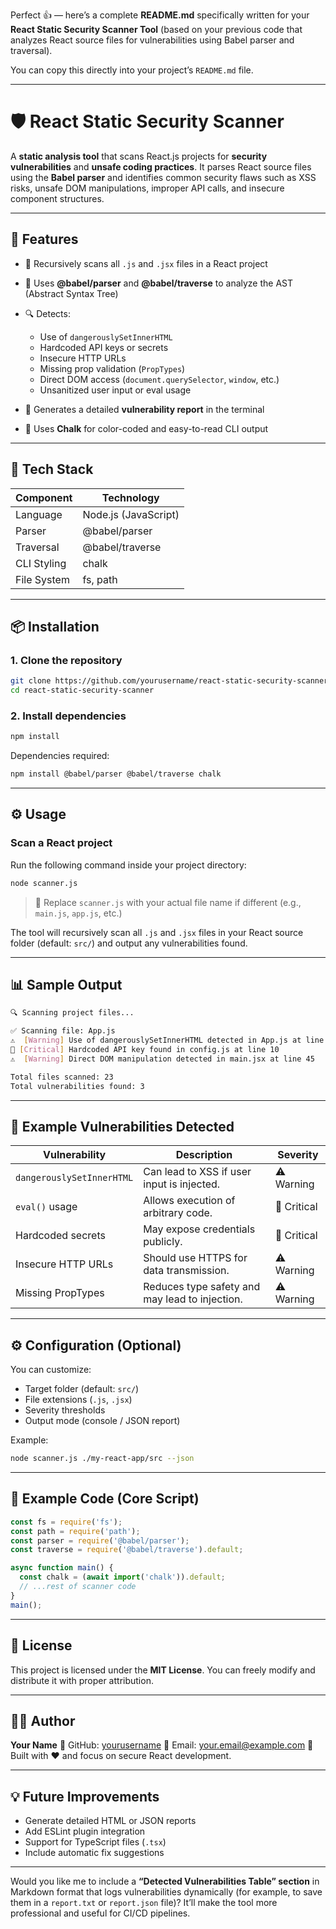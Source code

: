 Perfect 👍 — here’s a complete **README.md** specifically written for your **React Static Security Scanner Tool** (based on your previous code that analyzes React source files for vulnerabilities using Babel parser and traversal).

You can copy this directly into your project’s `README.md` file.

---

# 🛡️ React Static Security Scanner

A **static analysis tool** that scans React.js projects for **security vulnerabilities** and **unsafe coding practices**.
It parses React source files using the **Babel parser** and identifies common security flaws such as XSS risks, unsafe DOM manipulations, improper API calls, and insecure component structures.

---

## 🚀 Features

* 📂 Recursively scans all `.js` and `.jsx` files in a React project
* 🧠 Uses **@babel/parser** and **@babel/traverse** to analyze the AST (Abstract Syntax Tree)
* 🔍 Detects:

  * Use of `dangerouslySetInnerHTML`
  * Hardcoded API keys or secrets
  * Insecure HTTP URLs
  * Missing prop validation (`PropTypes`)
  * Direct DOM access (`document.querySelector`, `window`, etc.)
  * Unsanitized user input or eval usage
* 🧾 Generates a detailed **vulnerability report** in the terminal
* 🎨 Uses **Chalk** for color-coded and easy-to-read CLI output

---

## 🧰 Tech Stack

| Component   | Technology           |
| ----------- | -------------------- |
| Language    | Node.js (JavaScript) |
| Parser      | @babel/parser        |
| Traversal   | @babel/traverse      |
| CLI Styling | chalk                |
| File System | fs, path             |

---

## 📦 Installation

### 1. Clone the repository

```bash
git clone https://github.com/yourusername/react-static-security-scanner.git
cd react-static-security-scanner
```

### 2. Install dependencies

```bash
npm install
```

Dependencies required:

```bash
npm install @babel/parser @babel/traverse chalk
```

---

## ⚙️ Usage

### Scan a React project

Run the following command inside your project directory:

```bash
node scanner.js
```

> 🧩 Replace `scanner.js` with your actual file name if different (e.g., `main.js`, `app.js`, etc.)

The tool will recursively scan all `.js` and `.jsx` files in your React source folder (default: `src/`) and output any vulnerabilities found.

---

## 📊 Sample Output

```bash
🔍 Scanning project files...

✅ Scanning file: App.js
⚠️  [Warning] Use of dangerouslySetInnerHTML detected in App.js at line 24
🚨 [Critical] Hardcoded API key found in config.js at line 10
⚠️  [Warning] Direct DOM manipulation detected in main.jsx at line 45

Total files scanned: 23  
Total vulnerabilities found: 3
```

---

## 🧩 Example Vulnerabilities Detected

| Vulnerability             | Description                                    | Severity    |
| ------------------------- | ---------------------------------------------- | ----------- |
| `dangerouslySetInnerHTML` | Can lead to XSS if user input is injected.     | ⚠️ Warning  |
| `eval()` usage            | Allows execution of arbitrary code.            | 🚨 Critical |
| Hardcoded secrets         | May expose credentials publicly.               | 🚨 Critical |
| Insecure HTTP URLs        | Should use HTTPS for data transmission.        | ⚠️ Warning  |
| Missing PropTypes         | Reduces type safety and may lead to injection. | ⚠️ Warning  |

---

## ⚙️ Configuration (Optional)

You can customize:

* Target folder (default: `src/`)
* File extensions (`.js`, `.jsx`)
* Severity thresholds
* Output mode (console / JSON report)

Example:

```bash
node scanner.js ./my-react-app/src --json
```

---

## 🧪 Example Code (Core Script)

```js
const fs = require('fs');
const path = require('path');
const parser = require('@babel/parser');
const traverse = require('@babel/traverse').default;

async function main() {
  const chalk = (await import('chalk')).default;
  // ...rest of scanner code
}
main();
```

---

## 🧾 License

This project is licensed under the **MIT License**.
You can freely modify and distribute it with proper attribution.

---

## 👨‍💻 Author

**Your Name**
🔗 GitHub: [yourusername](https://github.com/yourusername)
📧 Email: [your.email@example.com](mailto:your.email@example.com)
🧠 Built with ❤️ and focus on secure React development.

---

## 💡 Future Improvements

* Generate detailed HTML or JSON reports
* Add ESLint plugin integration
* Support for TypeScript files (`.tsx`)
* Include automatic fix suggestions

---

Would you like me to include a **“Detected Vulnerabilities Table” section** in Markdown format that logs vulnerabilities dynamically (for example, to save them in a `report.txt` or `report.json` file)?
It’ll make the tool more professional and useful for CI/CD pipelines.
